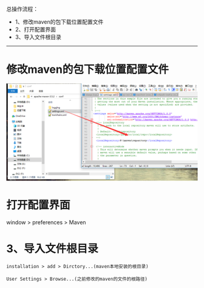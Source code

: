 总操作流程：
- 1、修改maven的包下载位置配置文件
- 2、打开配置界面
- 3、导入文件根目录

----------
# 修改maven的包下载位置配置文件
![](image/2-1.png)
# 打开配置界面
window > preferences > Maven

# 3、导入文件根目录
```
installation > add > Dirctory...(maven本地安装的根目录)

User Settings > Browse...(之前修改的maven的文件的根路径)
```